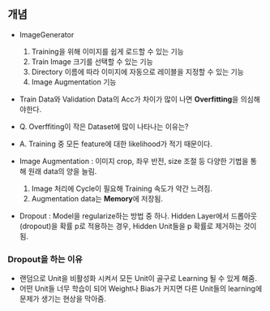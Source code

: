 ## 개념  
- ImageGenerator  
   1. Training을 위해 이미지를 쉽게 로드할 수 있는 기능  
   2. Train Image 크기를 선택할 수 있는 기능  
   3. Directory 이름에 따라 이미지에 자동으로 레이블을 지정할 수 있는 기능  
   4. Image Augmentation 기능  
   
   
- Train Data와 Validation Data의 Acc가 차이가 많이 나면 **Overfitting**을 의심해야한다.  
- Q. Overffiting이 작은 Dataset에 많이 나타나는 이유는?  
- A. Training 중 모든 feature에 대한 likelihood가 적기 때문이다.  

- Image Augmentation : 이미지 crop, 좌우 반전, size 조절 등 다양한 기법을 통해 원래 data의 양을 늘림.  
   1. Image 처리에 Cycle이 필요해 Training 속도가 약간 느려짐.  
   2. Augmentation data는 **Memory**에 저장됨.  
 
 - Dropout : Model을 regularize하는 방법 중 하나. Hidden Layer에서 드롭아웃(dropout)을 확률 p로 적용하는 경우, Hidden Unit들을 p 확률로 제거하는 것이 됨.  
 
### Dropout을 하는 이유  
- 랜덤으로 Unit을 비활성화 시켜서 모든 Unit이 골구로 Learning 될 수 있게 해줌.  
- 어떤 Unit들 너무 학습이 되어 Weight나 Bias가 커지면 다른 Unit들의 learning에 문제가 생기는 현상을 막아줌.  
